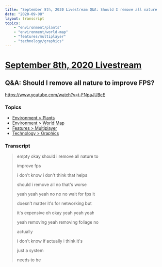 ```yaml
---
title: "September 8th, 2020 Livestream Q&A: Should I remove all nature to improve FPS?"
date: "2020-09-08"
layout: transcript
topics:
    - "environment/plants"
    - "environment/world-map"
    - "features/multiplayer"
    - "technology/graphics"
---
```

# [September 8th, 2020 Livestream](../2020-09-08.md)
## Q&A: Should I remove all nature to improve FPS?
https://www.youtube.com/watch?v=t-FNpaJUBcE

### Topics
* [Environment > Plants](../topics/environment/plants.md)
* [Environment > World Map](../topics/environment/world-map.md)
* [Features > Multiplayer](../topics/features/multiplayer.md)
* [Technology > Graphics](../topics/technology/graphics.md)

### Transcript

> empty okay should i remove all nature to
>
> improve fps
>
> i don't know i don't think that helps
>
> should i remove all no that's worse
>
> yeah yeah yeah no no no wait for fps it
>
> doesn't matter it's for networking but
>
> it's expensive oh okay yeah yeah yeah
>
> yeah removing yeah removing foliage no
>
> actually
>
> i don't know if actually i think it's
>
> just a system
>
> needs to be
